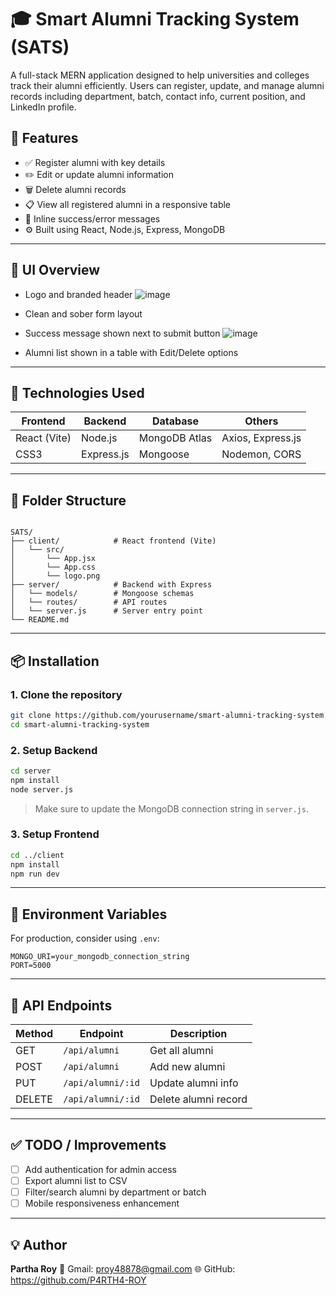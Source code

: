 # 🎓 Smart Alumni Tracking System (SATS)

A full-stack MERN application designed to help universities and colleges track their alumni efficiently. Users can register, update, and manage alumni records including department, batch, contact info, current position, and LinkedIn profile.

## 🔧 Features

- ✅ Register alumni with key details
- ✏️ Edit or update alumni information
- 🗑️ Delete alumni records
- 📋 View all registered alumni in a responsive table
- 💬 Inline success/error messages
- ⚙️ Built using React, Node.js, Express, MongoDB

---

## 📸 UI Overview

- Logo and branded header
![image](https://github.com/user-attachments/assets/49df58f7-0ec1-438e-8afc-eecdd77c2504)
- Clean and sober form layout
- Success message shown next to submit button
![image](https://github.com/user-attachments/assets/b6e58fb4-c6d2-446e-9990-bec0fb42ad65)


- Alumni list shown in a table with Edit/Delete options

---

## 🚀 Technologies Used

| Frontend       | Backend        | Database     | Others            |
|----------------|----------------|--------------|-------------------|
| React (Vite)   | Node.js        | MongoDB Atlas| Axios, Express.js |
| CSS3           | Express.js     | Mongoose     | Nodemon, CORS     |

---

## 📂 Folder Structure

```

SATS/
├── client/            # React frontend (Vite)
│   └── src/
│       └── App.jsx
│       └── App.css
│       └── logo.png
├── server/            # Backend with Express
│   └── models/        # Mongoose schemas
│   └── routes/        # API routes
│   └── server.js      # Server entry point
└── README.md

````

---

## 📦 Installation

### 1. Clone the repository

```bash
git clone https://github.com/yourusername/smart-alumni-tracking-system.git
cd smart-alumni-tracking-system
````

### 2. Setup Backend

```bash
cd server
npm install
node server.js
```

> Make sure to update the MongoDB connection string in `server.js`.

### 3. Setup Frontend

```bash
cd ../client
npm install
npm run dev
```

---

## 🔐 Environment Variables

For production, consider using `.env`:

```env
MONGO_URI=your_mongodb_connection_string
PORT=5000
```

---

## 📃 API Endpoints

| Method | Endpoint          | Description          |
| ------ | ----------------- | -------------------- |
| GET    | `/api/alumni`     | Get all alumni       |
| POST   | `/api/alumni`     | Add new alumni       |
| PUT    | `/api/alumni/:id` | Update alumni info   |
| DELETE | `/api/alumni/:id` | Delete alumni record |

---

## ✅ TODO / Improvements

* [ ] Add authentication for admin access
* [ ] Export alumni list to CSV
* [ ] Filter/search alumni by department or batch
* [ ] Mobile responsiveness enhancement

---

## 💡 Author

**Partha Roy**
📧 Gmail: proy48878@gmail.com
🌐 GitHub: https://github.com/P4RTH4-ROY

